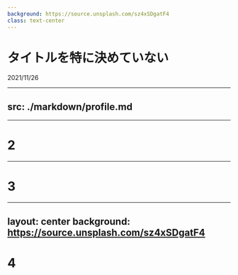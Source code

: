 ```yaml
---
background: https://source.unsplash.com/sz4xSDgatF4
class: text-center
---
```

# タイトルを特に決めていない
2021/11/26

---
src: ./markdown/profile.md
---


---

# 2


---

# 3




---
layout: center
background: https://source.unsplash.com/sz4xSDgatF4
---

# 4
